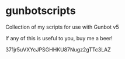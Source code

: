 # gunbotscripts
Collection of my scripts for use with Gunbot v5

If any of this is useful to you, buy me a beer!

371jr5uVXYcJPSGHHKU87Nugz2gTTc3LAZ
